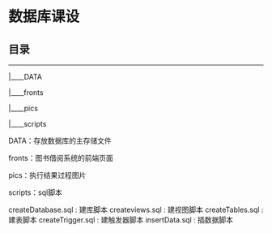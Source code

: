 # 数据库课设

## 目录

---

|____DATA

|____fronts

|____pics

|____scripts

DATA：存放数据库的主存储文件

fronts：图书借阅系统的前端页面

pics：执行结果过程图片

scripts：sql脚本

createDatabase.sql : 建库脚本
createviews.sql    : 建视图脚本
createTables.sql   : 建表脚本
createTrigger.sql  : 建触发器脚本
insertData.sql     : 插数据脚本